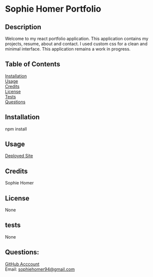 # Sophie Homer Portfolio

## Description 
Welcome to my react portfolio application. This application contains my projects, resume, about and contact. I used custom css for a clean and minimal interface. This application remains a work in progress.

## Table of Contents 
[Installation](#installation) <br>
[Usage](#usage)  <br>
[Credits](#credits)  <br>
[License](#license)  <br>
[Tests](#tests)  <br>
[Questions](#questions)  <br>

## Installation
npm install

## Usage
[Deployed Site](https://sophiehomer.github.io/react_portfolio/)

## Credits
Sophie Homer

## License 
None

## tests
None

## Questions:
[GitHub Acccount](https://github.com/sophiehomer) <br>
Email: sophiehomer94@gmail.com